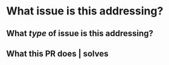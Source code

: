 <!--
Thanks for sending a pull request!
If this is your first time, please read the contributor guidelines:
https://github.com/Skenvy/Sudoku/blob/main/CONTRIBUTING.md
-->
# What issue is this addressing?
<!-- EITHER|OR of the two below -->
<!-- Fixes #<issue number> -->
<!-- Fixes (paste link of issue) -->
## What _type_ of issue is this addressing?
<!-- bug | enhancement | security -->
## What this PR does | solves
<!-- Please be as descriptive as possible -->
